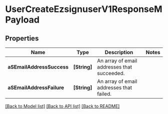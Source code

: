 # UserCreateEzsignuserV1ResponseMPayload

## Properties
Name | Type | Description | Notes
------------ | ------------- | ------------- | -------------
**aSEmailAddressSuccess** | **[String]** | An array of email addresses that succeeded. | 
**aSEmailAddressFailure** | **[String]** | An array of email addresses that failed. | 

[[Back to Model list]](../README.md#documentation-for-models) [[Back to API list]](../README.md#documentation-for-api-endpoints) [[Back to README]](../README.md)


